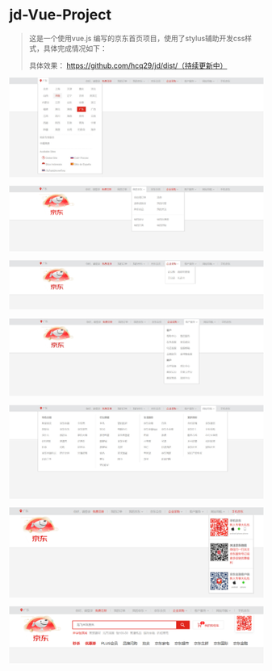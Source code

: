 # jd-Vue-Project

> 这是一个使用vue.js 编写的京东首页项目，使用了stylus辅助开发css样式，具体完成情况如下：
>
> 具体效果： https://github.com/hcq29/jd/dist/（持续更新中）

![01-位置选择](images/01-%E4%BD%8D%E7%BD%AE%E9%80%89%E6%8B%A9.jpg)



![02-我的京东](images/02-%E6%88%91%E7%9A%84%E4%BA%AC%E4%B8%9C.jpg)



![03-企业采购](images/03-%E4%BC%81%E4%B8%9A%E9%87%87%E8%B4%AD.jpg)



![04-客户服务](images/04-%E5%AE%A2%E6%88%B7%E6%9C%8D%E5%8A%A1.jpg)

![05-网站导航](images/05-%E7%BD%91%E7%AB%99%E5%AF%BC%E8%88%AA.jpg)

![06-手机京东](images/06-%E6%89%8B%E6%9C%BA%E4%BA%AC%E4%B8%9C.jpg)

![07-头部](images/07-%E5%A4%B4%E9%83%A8.jpg)